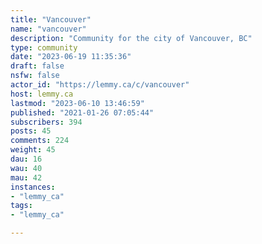 ```yaml
---
title: "Vancouver" 
name: "vancouver"
description: "Community for the city of Vancouver, BC"
type: community
date: "2023-06-19 11:35:36"
draft: false
nsfw: false
actor_id: "https://lemmy.ca/c/vancouver"
host: lemmy.ca
lastmod: "2023-06-10 13:46:59"
published: "2021-01-26 07:05:44"
subscribers: 394
posts: 45
comments: 224
weight: 45
dau: 16
wau: 40
mau: 42
instances:
- "lemmy_ca"
tags: 
- "lemmy_ca"

---
```

